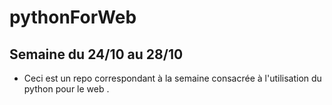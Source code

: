 # pythonForWeb

## Semaine du 24/10 au 28/10

- Ceci est un repo correspondant à la semaine consacrée à l'utilisation du python pour le web .
